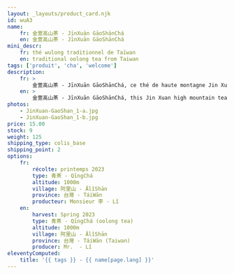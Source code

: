 ```yaml
---
layout: _layouts/product_card.njk
id: wuA3
name:
    fr: 金萱高山茶 - JīnXuān GāoShānChá
    en: 金萱高山茶 - JīnXuān GāoShānChá
mini_descr:
    fr: thé wulong traditionnel de Taïwan
    en: traditional oolong tea from Taiwan
tags: ['produit', 'cha', 'welcome']
description: 
    fr: >
        金萱高山茶 - JīnXuān GāoShānChá, ce thé de haute montagne Jin Xuan est cultivé à partir de la variété Jin Xuan, plantée dans les régions montagneuses du centre de Taïwan à une altitude de 1 000 mètres. Ce thé possède le parfum élégant unique de l’osmanthus propre à la variété Jin Xuan, ainsi que des arômes particuliers liés à son environnement de haute altitude, tels que des notes minérales, rocailleuses et fraîches. Il y a quarante ans, Madame Yu et son mari, passionnés par le thé, ont renoncé à des salaires avantageux en ville pour se consacrer entièrement à la culture et à la production de thé. Ces dernières années, leurs enfants ont également commencé à rejoindre les rangs des producteurs de thé, perpétuant ainsi la vocation familiale.
    en: >
        金萱高山茶 - JīnXuān GāoShānChá, this Jin Xuan high mountain tea is cultivated from the Jin Xuan variety, planted in the mountainous regions of central Taiwan at an altitude of 1,000 meters. This tea possesses the unique elegant fragrance of osmanthus characteristic of the Jin Xuan variety, as well as distinctive aromas related to its high-altitude environment, such as mineral, rocky, and fresh notes. Forty years ago, Mrs. Yu and her husband, passionate about tea, gave up lucrative salaries in the city to fully dedicate themselves to tea cultivation and production. In recent years, their children have also begun to join the ranks of tea producers, thereby continuing the family vocation.
photos:
    - JinXuan-GaoShan_1-a.jpg
    - JinXuan-GaoShan_1-b.jpg
price: 15.00
stock: 9
weight: 125
shipping_type: colis_base
shipping_point: 2
options:
    fr:
        récolte: printemps 2023
        type: 青茶 - QīngChá
        altitude: 1000m
        village: 阿里山 - ĀlǐShān
        province: 台灣 - TáiWān
        producteur: Monsieur 李 - Lǐ
    en:
        harvest: Spring 2023
        type: 青茶 - QīngChá (oolong tea)
        altitude: 1000m
        village: 阿里山 - ĀlǐShān
        province: 台灣 - TáiWān (Taiwan)
        producer: Mr.  - Lǐ
eleventyComputed:
    title: '{{ tags }} - {{ name[page.lang] }}'
---
```

